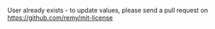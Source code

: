 User already exists - to update values, please send a pull request on https://github.com/remy/mit-license